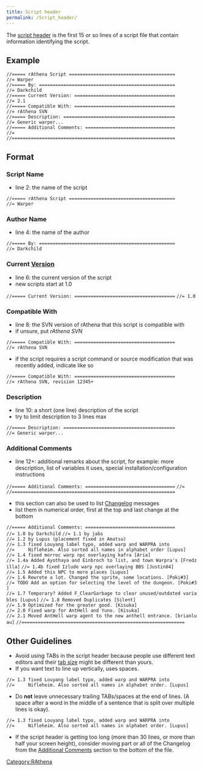 ```yaml
---
title: Script header
permalink: /Script_header/
---
```


The [script header](script_header) is the first 15 or so lines of a script file that contain information identifying the script.

Example
-------

    //===== rAthena Script =======================================
    //= Warper
    //===== By: ==================================================
    //= Darkchild
    //===== Current Version: =====================================
    //= 2.1
    //===== Compatible With: =====================================
    //= rAthena SVN
    //===== Description: =========================================
    //= Generic warper...
    //===== Additional Comments: =================================
    //=
    //============================================================

Format
------

### Script Name

-   line 2: the name of the script

`//===== rAthena Script =======================================`
`//= Warper`

### Author Name

-   line 4: the name of the author

`//===== By: ==================================================`
`//= Darkchild`

### Current [Version](https://en.wikipedia.org/wiki/Software_versioning)

-   line 6: the current version of the script
-   new scripts start at 1.0

`//===== Current Version: =====================================`
`//= 1.0`

### Compatible With

-   line 8: the SVN version of rAthena that this script is compatible with
-   if unsure, put *rAthena SVN*

`//===== Compatible With: =====================================`
`//= rAthena SVN`

-   if the script requires a script command or source modification that was recently added, indicate like so

`//===== Compatible With: =====================================`
`//= rAthena SVN, revision 12345+`

### Description

-   line 10: a short (one line) description of the script
-   try to limit description to 3 lines max

`//===== Description: =========================================`
`//= Generic warper...`

### Additional Comments

-   line 12+: additional remarks about the script, for example: more description, list of variables it uses, special installation/configuration instructions

`//===== Additional Comments: =================================`
`//= `
`//============================================================`

-   this section can also be used to list [Changelog](https://en.wikipedia.org/wiki/Changelog) messages
-   list them in numerical order, first at the top and last change at the bottom

`//===== Additional Comments: =================================`
`//= 1.0 by Darkchild`
`//= 1.1 by jabs`
`//= 1.2 by Lupus (placement fixed in Amatsu)`
`//= 1.3 fixed Louyang label typo, added warp and WARPRA into `
`//=     Nifleheim. Also sorted all names in alphabet order [Lupus]`
`//= 1.4 fixed morroc warp npc overlaying kafra [Aria]`
`//= 1.4a Added Ayothaya and Einbroch to list, and town Warpra's [Fredzilla]`
`//= 1.4b fixed Izlude warp npc overlaying BBS [Justin84]`
`//= 1.5 Added this NPC to more places [Lupus]`
`//= 1.6 Rewrote a lot. Changed the sprite, some locations. [Poki#3]`
`//= TODO Add an option for selecting the level of the dungeon. [Poki#3]`
`//= 1.7 Temporary? Added F_ClearGarbage to clear unused/outdated variables [Lupus]`
`//= 1.8 Removed Duplicates [Silent]`
`//= 1.9 Optimized for the greater good. [Kisuka]`
`//= 2.0 Fixed warp for AntHell and Yuno. [Kisuka]`
`//= 2.1 Moved AntHell warp agent to the new anthell entrance. [brianluau]`
`//============================================================`

Other Guidelines
----------------

-   Avoid using TABs in the script header because people use different text editors and their [tab size](https://en.wikipedia.org/wiki/Tab_key) might be different than yours.
-   If you want text to line up vertically, uses spaces.

`//= 1.3 fixed Louyang label typo, added warp and WARPRA into `
`//=     Nifleheim. Also sorted all names in alphabet order. [Lupus]`

-   Do **not** leave unnecessary trailing TABs/spaces at the end of lines. (A space after a word in the middle of a sentence that is split over multiple lines is okay).

`//= 1.3 fixed Louyang label typo, added warp and WARPRA into `
`//=     Nifleheim. Also sorted all names in alphabet order. [Lupus]`

-   If the script header is getting too long (more than 30 lines, or more than half your screen height), consider moving part or all of the Changelog from the [Additional Comments](Script_header#Additional_Comments) section to the bottom of the file.

[Category:RAthena](RAthena)